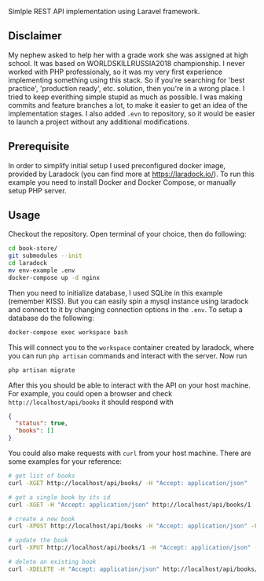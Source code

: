 Simlple REST API implementation using Laravel framework.

## Disclaimer
My nephew asked to help her with a grade work she was assigned at high school.
It was based on WORLDSKILLRUSSIA2018 championship.
I never worked with PHP professionaly, so it was my very first experience implementing something using this stack.
So if you're searching for 'best practice', 'production ready', etc. solution, then you're in a wrong place.
I tried to keep everithing simple stupid as much as possible.
I was making commits and feature branches a lot, to make it easier to get an idea of the implementation stages.
I also added `.evn` to repository, so it would be easier to launch a project without any additional modifications.

## Prerequisite 
In order to simplify initial setup I used preconfigured docker image, provided by Laradock (you can find more at https://laradock.io/).
To run this example you need to install Docker and Docker Compose, or manually setup PHP server.

## Usage
Checkout the repository.
Open terminal of your choice, then do following:
```bash
cd book-store/
git submodules --init
cd laradock
mv env-example .env
docker-compose up -d nginx
```
Then you need to initialize database, I used SQLite in this example (remember KISS).
But you can easily spin a mysql instance using laradock and connect to it by changing connection options in the `.env`.
To setup a database do the following:
```bash
docker-compose exec workspace bash
```
This will connect you to the `workspace` container created by laradock, where you can run `php artisan` commands and interact with the server.
Now run
```bash
php artisan migrate
```
After this you should be able to interact with the API on your host machine.
For example, you could open a browser and check `http://localhost/api/books` it should respond with
```json
{
  "status": true,
  "books": []
}
```

You could also make requests with `curl` from your host machine.
There are some examples for your reference:
```bash
# get list of books
curl -XGET http://localhost/api/books/ -H "Accept: application/json"

# get a single book by its id
curl -XGET -H "Accept: application/json" http://localhost/api/books/1

# create a new book
curl -XPOST http://localhost/api/books -H "Accept: application/json" -F 'title=Robinson Crusoe' -F 'anons=Ship drowns during a thunderstorm, only one man survives...' -F 'image=http://localhost/images/img0.jpg'

# update the book
curl -XPUT http://localhost/api/books/1 -H "Accept: application/json" -d 'title=Robinson Crusoe by D.Defoe' -d 'anons=Ship drowns during a thunderstorm, only one man survives...' -d 'image=http://localhost/images/img0.jpg'

# delete an existing book
curl -XDELETE -H "Accept: application/json" http://localhost/api/books/1
```
